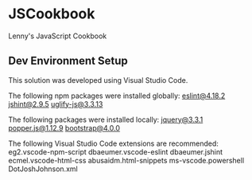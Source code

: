 JSCookbook
==========

Lenny's JavaScript Cookbook

Dev Environment Setup
---------------------
This solution was developed using Visual Studio Code.

The following npm packages were installed globally:
eslint@4.18.2
jshint@2.9.5
uglify-js@3.3.13

The following packages were installed locally:
jquery@3.3.1
popper.js@1.12.9
bootstrap@4.0.0

The following Visual Studio Code extensions are recommended:
eg2.vscode-npm-script
dbaeumer.vscode-eslint
dbaeumer.jshint
ecmel.vscode-html-css
abusaidm.html-snippets
ms-vscode.powershell
DotJoshJohnson.xml